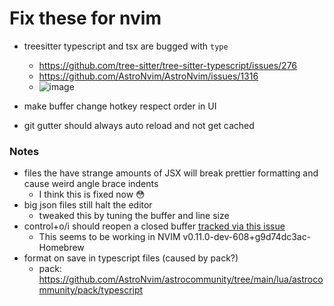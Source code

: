 # Fix these for nvim
- treesitter typescript and tsx are bugged with `type`
  - https://github.com/tree-sitter/tree-sitter-typescript/issues/276
  - https://github.com/AstroNvim/AstroNvim/issues/1316
  - ![image](https://github.com/user-attachments/assets/028da36b-7151-4147-9046-57132cfb4c8d)

- make buffer change hotkey respect order in UI
- git gutter should always auto reload and not get cached

### Notes
- files the have strange amounts of JSX will break prettier formatting and cause weird angle brace indents
  - I think this is fixed now 😳
- big json files still halt the editor
  - tweaked this by tuning the buffer and line size
- control+o/i should reopen a closed buffer [tracked via this issue](https://github.com/neovim/neovim/issues/28968)
  - This seems to be working in NVIM v0.11.0-dev-608+g9d74dc3ac-Homebrew
- format on save in typescript files (caused by pack?)
  - pack: https://github.com/AstroNvim/astrocommunity/tree/main/lua/astrocommunity/pack/typescript
